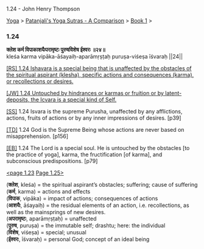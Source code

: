 1.24 - John Henry Thompson 

[Yoga](../../../yoga.md)‎ > ‎[Patanjali's Yoga Sutras - A Comparison](../../patanjani.md)‎ > ‎[Book 1](../book-1.md)‎ > ‎

### 1.24

**क्लेश कर्म विपाकाशयैःपरामृष्टः पुरुषविशेष ईश्वरः ॥२४॥**  
kleśa karma vipāka-āśayaiḥ-aparāmṛṣṭaḥ puruṣa-viśeṣa īśvaraḥ ||24||  
  
  
[\[RS\] 1.24 Ishavara is a special being that is unaffected by the obstacles of the spiritual aspirant (klesha), specific actions and consequences (karma), or recollections or desires.](http://www.ashtangayoga.info/philosophy/yoga-sutra-patanjali/chapter-1/item/klesha-karma-vipaka-ashayaih-aparamrishtah/)  
  
[\[JW\] 1.24 Untouched by hindrances or karmas or fruition or by latent-deposits, the Icvara is a special kind of Self.](http://books.google.com/books?id=YzFImjtOxUwC&pg=PA49&ci=95%2C420%2C742%2C57&source=bookclip)  
  
[\[SS\]](http://www.amazon.com/Yoga-Sutras-Patanjali-Commentary-Satchidananda/dp/0932040381) 1.24 Isvara is the supreme Purusha, unaffected by any afflictions, actions, fruits of actions or by any inner impressions of desires. \[p39\]  
  
[\[TD\]](http://www.amazon.com/Heart-Yoga-Developing-Personal-Practice/dp/089281764X/ref=sr_1_5?ie=UTF8&qid=1326228195&sr=8-5) 1.24 God is the Supreme Being whose actions are never based on misapprehension. \[p156\]  
  
[\[EB\]](http://www.amazon.com/Yoga-Sutras-Patanjali-Translation-Commentary/dp/0865477361/ref=sr_1_1?ie=UTF8&s=books&qid=1250508322&sr=1-1) 1.24 The Lord is a special soul. He is untouched by the obstacles \[to the practice of yoga\], karma, the fructification \[of karma\], and subconscious predispositions. \[p79\]  
  
  
[<page 1.23](123.md) [Page 1.25>](125.md)  
  
  
  

(**क्लेश**, kleśa) = the spiritual aspirant’s obstacles; suffering; cause of suffering  
(**कर्म**, karma) = actions and effects  
(**विपाक**, vipāka) = impact of actions; consequences of actions  
(**आशयैः**, āśayaiḥ) = the residual elements of an action, i.e. recollections, as well as the mainsprings of new desires.  
(**अपरामृष्टः**, aparāmṛṣṭaḥ) = unaffected  
(**पुरुष**, puruṣa) = the immutable self; drashtu; here: the individual  
(**विशेष**, viśeṣa) = special; unusual  
(**ईश्वरः**, īśvaraḥ) = personal God; concept of an ideal being

